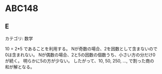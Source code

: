 # ABC148

## E
カテゴリ: 数学

10 = 2*5 であることを利用する。
Nが奇数の場合、2を因数として含まないので0は含まれない。
Nが偶数の場合、2と5の因数の個数うち、小さい方の分だけ0が続く。
明らかに5の方が少ない。
したがって、10, 50, 250, ..., で割った商の和が解となる。
